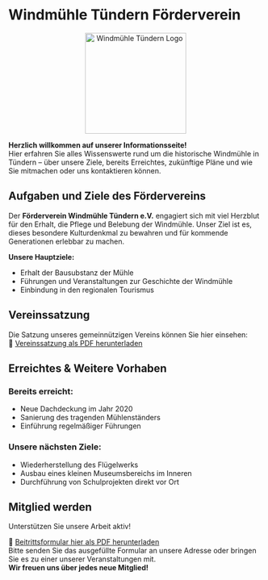 # Windmühle Tündern Förderverein

<p align="center">
  <img src="/imgs/logo.jpg" alt="Windmühle Tündern Logo" width="200" />
</p>

**Herzlich willkommen auf unserer Informationsseite!**  
Hier erfahren Sie alles Wissenswerte rund um die historische Windmühle in Tündern – über unsere Ziele, bereits Erreichtes, zukünftige Pläne und wie Sie mitmachen oder uns kontaktieren können.

## Aufgaben und Ziele des Fördervereins

Der **Förderverein Windmühle Tündern e.V.** engagiert sich mit viel Herzblut für den Erhalt, die Pflege und Belebung der Windmühle. Unser Ziel ist es, dieses besondere Kulturdenkmal zu bewahren und für kommende Generationen erlebbar zu machen.

**Unsere Hauptziele:**

- Erhalt der Bausubstanz der Mühle
- Führungen und Veranstaltungen zur Geschichte der Windmühle
- Einbindung in den regionalen Tourismus

## Vereinssatzung

Die Satzung unseres gemeinnützigen Vereins können Sie hier einsehen:  
📄 [Vereinssatzung als PDF herunterladen](./satzung.pdf)

## Erreichtes & Weitere Vorhaben

### Bereits erreicht:
- Neue Dachdeckung im Jahr 2020
- Sanierung des tragenden Mühlenständers
- Einführung regelmäßiger Führungen

### Unsere nächsten Ziele:
- Wiederherstellung des Flügelwerks
- Ausbau eines kleinen Museumsbereichs im Inneren
- Durchführung von Schulprojekten direkt vor Ort

## Mitglied werden

Unterstützen Sie unsere Arbeit aktiv!

📄 [Beitrittsformular hier als PDF herunterladen](./beitritt.pdf)  
Bitte senden Sie das ausgefüllte Formular an unsere Adresse oder bringen Sie es zu einer unserer Veranstaltungen mit.  
**Wir freuen uns über jedes neue Mitglied!**
